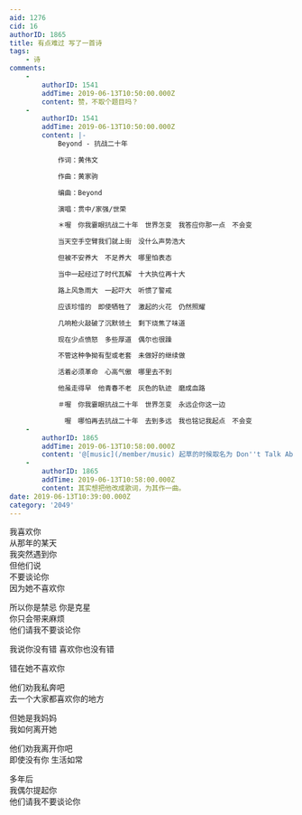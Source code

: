 ```yaml
---
aid: 1276
cid: 16
authorID: 1865
title: 有点难过 写了一首诗
tags:
    - 诗
comments:
    -
        authorID: 1541
        addTime: 2019-06-13T10:50:00.000Z
        content: 赞，不取个题目吗？
    -
        authorID: 1541
        addTime: 2019-06-13T10:50:00.000Z
        content: |-
            Beyond - 抗战二十年

            作词：黄伟文

            作曲：黄家驹

            编曲：Beyond

            演唱：贯中/家强/世荣

            ＊喔　你我霎眼抗战二十年　世界怎变　我答应你那一点　不会变

            当天空手空臂我们就上街　没什么声势浩大

            但被不安养大　不足养大　哪里怕表态

            当中一起经过了时代瓦解　十大执位再十大

            路上风急雨大　一起吓大　听惯了警戒

            应该珍惜的　即使牺牲了　激起的火花　仍然照耀

            几响枪火敲破了沉默领土　剩下烧焦了味道

            现在少点愤怒　多些厚道　偶尔也很躁

            不管这种争拗有型或老套　未做好的继续做

            活着必须革命　心高气傲　哪里去不到

            他虽走得早　他青春不老　灰色的轨迹　磨成血路

            ＃喔　你我霎眼抗战二十年　世界怎变　永远企你这一边

            　喔　哪怕再去抗战二十年　去到多远　我也铭记我起点　不会变
    -
        authorID: 1865
        addTime: 2019-06-13T10:58:00.000Z
        content: '@[music](/member/music) 起草的时候取名为 Don''t Talk About Her.'
    -
        authorID: 1865
        addTime: 2019-06-13T10:58:00.000Z
        content: 其实想把他改成歌词，为其作一曲。
date: 2019-06-13T10:39:00.000Z
category: '2049'
---
```


我喜欢你  
从那年的某天  
我突然遇到你  
但他们说  
不要谈论你  
因为她不喜欢你

所以你是禁忌 你是克星  
你只会带来麻烦  
他们请我不要谈论你

我说你没有错 喜欢你也没有错

错在她不喜欢你

他们劝我私奔吧  
去一个大家都喜欢你的地方

但她是我妈妈  
我如何离开她

他们劝我离开你吧  
即使没有你 生活如常

多年后  
我偶尔提起你  
他们请我不要谈论你
